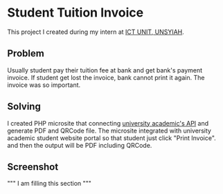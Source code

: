 # Student Tuition Invoice

This project I created during my intern at [ICT UNIT, UNSYIAH](http://ict.unsyiah.ac.id/). 

## Problem
Usually student pay their tuition fee at bank and get bank's payment invoice. If student get lost the invoice, 
bank cannot print it again. The invoice was so important. 

## Solving
I created PHP microsite that connecting [university academic's API](http://ws.unsyiah.ac.id/) and generate PDF and QRCode file. The microsite integrated with university academic student website portal so that student just click "Print Invoice". and then the output will be PDF including QRCode.

## Screenshot 
""" I am filling this section """

